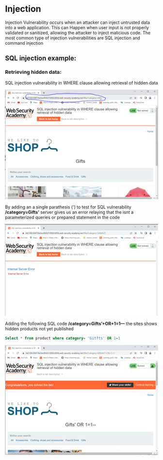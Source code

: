 # Injection
<p>Injection Vulnerability occurs when an attacker can inject untrusted data into a web application. This can Happen when user input is not properly validated or sanitized, allowing the attacker to inject malicious code. The most common type of injection vulnerabilities are SQL injection and command injection</P>

## SQL injection example:

### Retrieving hidden data:
<p>SQL injection vulnerability in WHERE clause allowing retrieval of hidden data</p>
<img src="https://github.com/Jay-Jay23/OWASP_Top_10/blob/main/RedTeam%20project/images/sql.png" alt="sql">
<p>By adding an a single parathesis (') to test for SQL vulnerability <b>/category=Gifts’</b> server gives us an error relaying that the isnt a parameterized queries or prepared statement in the code </p>
<img src="https://github.com/Jay-Jay23/OWASP_Top_10/blob/main/RedTeam%20project/images/sql2.png" alt="sql2">
<p>Adding the following SQL code <b>/category=Gifts’+OR+1=1—</b> the sites shows hidden products not yet published</P>

``` sql
Select * from product where category= 'Gitfts' OR 1=1
```

<img src="https://github.com/Jay-Jay23/OWASP_Top_10/blob/main/RedTeam%20project/images/sql3.png" alt="sql3">


